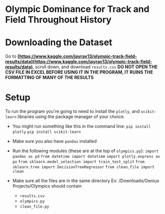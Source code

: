# Olympic Dominance for Track and Field Throughout History
# Downloading the Dataset
Go to **[https://www.kaggle.com/jayrav13/olympic-track-field-results/data](https://www.kaggle.com/jayrav13/olympic-track-field-results/data)**, scroll down, and download `results.csv`
**DO NOT OPEN THE CSV FILE IN EXCEL BEFORE USING IT IN THE PROGRAM, IT RUINS THE FORMATTING OF MANY OF THE RESULTS**

# Setup
To run the program you're going to need to install the `plotly`, and `scikit-learn` libraries using the package manager of your choice.

* You might run something like this in the command line:
`pip install plotly`
`pip install scikit-learn`

* Make sure you also have `pandas` installed

* Run the following modules (these are at the top of `olympics.py`):
`import pandas as pd`
`from datetime import datetime`
`import plotly.express as px`
`from sklearn.model_selection import train_test_split`
`from sklearn.tree import DecisionTreeRegressor`
`from clean_file import clean`

* Make sure all the files are in the same directory
Ex: /Downloads/Genius Projects/Olympics should contain
	* `results.csv`
	* `olympics.py`
	*  `clean_file.py`